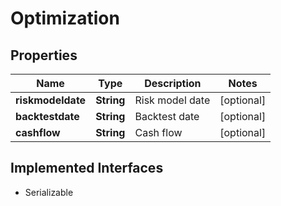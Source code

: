 

# Optimization

## Properties

Name | Type | Description | Notes
------------ | ------------- | ------------- | -------------
**riskmodeldate** | **String** | Risk model date |  [optional]
**backtestdate** | **String** | Backtest date |  [optional]
**cashflow** | **String** | Cash flow |  [optional]


## Implemented Interfaces

* Serializable


